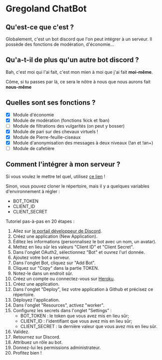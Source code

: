 # Gregoland ChatBot
## Qu'est-ce que c'est ?
Globalement, c'est un bot discord que l'on peut intégrer à un serveur. Il possède des fonctions de modération, d'économie...

## Qu'a-t-il de plus qu'un autre bot discord ?
Bah, c'est moi qui l'ai fait, c'est mon mien à moi que j'ai fait **moi-même**.

Côme, si tu passes par là, ce sera le nôtre à nous que nous aurons fait **nous-même**

## Quelles sont ses fonctions ?
- [X] Module d'économie
- [X] Module de modération (fonctions !kick et !ban)
- [ ] Module de filtrations des vulgarités (on peut y bosser)
- [X] Module de pari sur des chevaux virtuels !
- [X] Module de Pierre-feuille-ciseaux
- [X] Module d'anonymisation des messages à deux niveaux (!an et !an+)
- [ ] Module de cafetière

## Comment l'intégrer à mon serveur ?
Si vous voulez le mettre tel quel, utilisez [ce lien](https://discordapp.com/api/oauth2/authorize?client_id=684464572333293605&permissions=8&scope=bot) !

Sinon, vous pouvez cloner le répertoire, mais il y a quelques variables d'environnement à régler :
- BOT_TOKEN
- CLIENT_ID
- CLIENT_SECRET

Tutoriel pas-à-pas en 20 étapes :
1. Allez sur [le portail développeur de Discord](https://discordapp.com/developers/).
2. Créez une application (New Application).
3. Éditez les informations (personnalisez le bot avec un nom, un avatar).
4. Mettez en lieu sûr les valeurs "Client ID" et "Client Secret".
5. Dans l'onglet OAuth2, sélectionnez "Bot" et ouvrez l'url donnée.
6. Ajoutez votre bot a serveur.
7. Dans l'onglet Bot, cliquez sur "Add Bot".
8. Cliquez sur "Copy" dans la partie TOKEN.
9. Notez-le dans un endroit sûr.
10. Créez un compte ou connectez-vous sur [Heroku](heroku.com).
11. Créez une application.
12. Dans l'onglet "Deploy", liez votre application à Github et précisez ce répertoire.
13. Déployez l'application.
14. Dans l'onglet "Resources", activez "worker".
15. Configurez les secrets dans l'onglet "Settings" :
    - BOT_TOKEN : le token que vous avez mis en lieu sûr;
    - CLIENT_ID : l'identifiant que vous avez mis en lieu sûr;
    - CLIENT_SECRET : la dernière valeur que vous avez mis en lieu sûr.
16. Validez.
17. Retournez sur Discord.
18. Attribuez un rôle au bot.
19. Donnez-lui les permissions administrateur.
20. Profitez bien !
